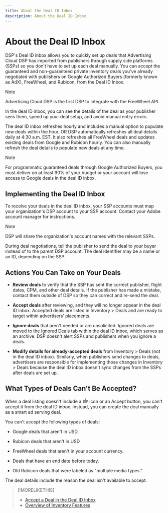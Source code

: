 ```yaml
---
title: About the Deal ID Inbox
description: About the Deal ID Inbox
---
```

# About the Deal ID Inbox

DSP's Deal ID inbox allows you to quickly set up deals that Advertising Cloud DSP has imported from publishers through supply side platforms (SSPs) so you don't have to set up each deal manually. You can accept the guaranteed and non-guaranteed private inventory deals you've already negotiated with publishers on Google Authorized Buyers (formerly known as AdX), FreeWheel, and Rubicon, from the Deal ID Inbox.

>[!NOTE]
>
>Advertising Cloud DSP is the first DSP to integrate with the FreeWheel API.

In the deal ID inbox, you can see the details of the deal as your publisher sees them, speed up your deal setup, and avoid manual entry errors.

<!-- which of the following is currently correct? -->
The deal ID inbox refreshes hourly and includes a manual option to populate new deals within the hour.
OR
DSP automatically refreshes all deal details daily at 4:30 a.m. EST. It also refreshes all FreeWheel deals and updates existing deals from Google and Rubicon hourly. You can also manually refresh the deal details to populate new deals at any time.

<!-- MC: I'm not sure where I got the following. Is this currently true? -->
>[!NOTE]
>
>For programmatic guaranteed deals through Google Authorized Buyers, you must deliver on at least 90% of your budget or your account will lose access to Google deals in the deal ID inbox.

## Implementing the Deal ID Inbox

To receive your deals in the deal ID inbox, your SSP accounts must map your organization's DSP account to your SSP account. Contact your Adobe account manager for instructions.

>[!NOTE]
>
>DSP will share the organization's account names with the relevant SSPs.

During deal negotiations, tell the publisher to send the deal to your buyer instead of to the parent DSP account. The deal identifier may be a name or an ID, depending on the SSP.<!-- Is this correct? I think "this" meant "deal identifier. -->

## Actions You Can Take on Your Deals

* **Review deals** to verify that the SSP has sent the correct publisher, flight dates, CPM, and other deal details. If the publisher has made a mistake, contact them outside of DSP so they can correct and re-send the deal.

* **Accept deals** after reviewing, and they will no longer appear in the deal ID inbox. Accepted deals are listed in Inventory > Deals and are ready to target within advertisers’ placements.

* **Ignore deals** that aren't needed or are unsolicited. Ignored deals are moved to the Ignored Deals tab within the deal ID inbox, which serves as an archive. DSP doesn't alert SSPs and publishers when you ignore a deals.

* **Modify details for already-accepted deals** from Inventory > Deals (not in the deal ID inbox). Similarly, when publishers send changes to deals, advertisers are responsible for implementing those changes in Inventory > Deals because the deal ID inbox doesn't sync changes from the SSPs after deals are set up.

## What Types of Deals Can't Be Accepted?

When a deal listing doesn't include a ![Accept](/help/dsp/assets/accept.png) icon or an Accept button, you can't accept it from the deal ID inbox. Instead, you can create the deal manually as a smart ad serving deal.

You can't accept the following types of deals:

* Google deals that aren't in USD.

* Rubicon deals that aren't in USD

* FreeWheel deals that aren't in your account currency.

* Deals that have an end date before today.

* Old Rubicon deals that were labeled as "multiple media types."

The deal details include the reason the deal isn't available to accept.

>[!MORELIKETHIS]
>
>* [Accept a Deal in the Deal ID Inbox](deal-id-inbox-accept.md)
>* [Overview of Inventory Features](inventory-overview.md)
